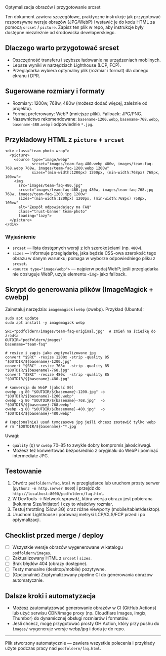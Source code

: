 Optymalizacja obrazów i przygotowanie srcset

Ten dokument zawiera szczegółowe, praktyczne instrukcje jak przygotować responsywne wersje obrazów (JPG/WebP) i wstawić je do kodu HTML za pomocą `srcset` / `picture`. Zapisz ten plik w repo, aby instrukcje były dostępne niezależnie od środowiska developerskiego.

## Dlaczego warto przygotować srcset
- Oszczędność transferu i szybsze ładowanie na urządzeniach mobilnych.
- Lepsze wyniki w narzędziach Lighthouse (LCP, FCP).
- Przeglądarka wybiera optymalny plik (rozmiar i format) dla danego ekranu i DPR.

## Sugerowane rozmiary i formaty
- Rozmiary: 1200w, 768w, 480w (możesz dodać więcej, zależnie od projektu).
- Format preferowany: WebP (mniejsze pliki). Fallback: JPG/PNG.
- Nazewnictwo rekomendowane: `basename-1200.webp`, `basename-768.webp`, `basename-480.webp` i odpowiednie `*.jpg`.

## Przykładowy HTML z `picture` + `srcset`
```
<div class="team-photo-wrap">
  <picture>
    <source type="image/webp"
            srcset="images/team-faq-480.webp 480w, images/team-faq-768.webp 768w, images/team-faq-1200.webp 1200w"
            sizes="(min-width:1200px) 1200px, (min-width:768px) 768px, 100vw">
    <img
      src="images/team-faq-480.jpg"
      srcset="images/team-faq-480.jpg 480w, images/team-faq-768.jpg 768w, images/team-faq-1200.jpg 1200w"
      sizes="(min-width:1200px) 1200px, (min-width:768px) 768px, 100vw"
      alt="Zespół odpowiadający na FAQ"
      class="trust-banner team-photo"
      loading="lazy">
  </picture>
</div>
```

### Wyjaśnienie
- `srcset` — lista dostępnych wersji z ich szerokościami (np. `480w`).
- `sizes` — informuje przeglądarkę, jaka będzie CSS-owa szerokość tego obrazu w danym warunku; pomaga w wyborze odpowiedniego pliku z `srcset`.
- `<source type="image/webp">` — najpierw podaj WebP; jeśli przeglądarka nie obsługuje WebP, użyje elementu `<img>` jako fallback.

## Skrypt do generowania plików (ImageMagick + cwebp)
Zainstaluj narzędzia: `imagemagick` i `webp` (cwebp). Przykład (Ubuntu):
```
sudo apt update
sudo apt install -y imagemagick webp

SRC="podfoldern/images/team-faq-original.jpg"  # zmień na ścieżkę do źródła
OUTDIR="podfoldern/images"
basename="team-faq"

# resize i zapis jako zoptymalizowane jpg
convert "$SRC" -resize 1200x -strip -quality 85 "$OUTDIR/${basename}-1200.jpg"
convert "$SRC" -resize 768x  -strip -quality 85 "$OUTDIR/${basename}-768.jpg"
convert "$SRC" -resize 480x  -strip -quality 85 "$OUTDIR/${basename}-480.jpg"

# konwersja do WebP (jakość 80)
cwebp -q 80 "$OUTDIR/${basename}-1200.jpg" -o "$OUTDIR/${basename}-1200.webp"
cwebp -q 80 "$OUTDIR/${basename}-768.jpg"  -o "$OUTDIR/${basename}-768.webp"
cwebp -q 80 "$OUTDIR/${basename}-480.jpg"  -o "$OUTDIR/${basename}-480.webp"

# (opcjonalnie) usuń tymczasowe jpg jeśli chcesz zostawić tylko webp
# rm "$OUTDIR/${basename}-"*.jpg
```

Uwagi:
- `quality` (q) w `cwebp` 70–85 to zwykle dobry kompromis jakości/wagi.
- Możesz też konwertować bezpośrednio z oryginału do WebP i pominąć intermediate JPG.

## Testowanie
1. Otwórz `podfoldern/faq.html` w przeglądarce lub uruchom prosty serwer (`python3 -m http.server 8000`) i przejdź do `http://localhost:8000/podfoldern/faq.html`.
2. W DevTools → Network sprawdź, która wersja obrazu jest pobierana (kolumna Size/Initiator) i czy to właściwy rozmiar.
3. Testuj throttling (Slow 3G) oraz różne viewporty (mobile/tablet/desktop).
4. Uruchom Lighthouse i porównaj metryki LCP/CLS/FCP przed i po optymalizacji.

## Checklist przed merge / deploy
- [ ] Wszystkie wersje obrazów wygenerowane w katalogu `podfoldern/images`.
- [ ] Zaktualizowany HTML z `srcset` i `sizes`.
- [ ] Brak błędów 404 (obrazy dostępne).
- [ ] Testy manualne (desktop/mobile) pozytywne.
- [ ] (Opcjonalnie) Zoptymalizowany pipeline CI do generowania obrazów automatycznie.

## Dalsze kroki i automatyzacja
- Możesz zautomatyzować generowanie obrazów w CI (GitHub Actions) lub użyć serwisu CDN/image proxy (np. Cloudflare Images, imgix, Thumbor) do dynamicznej obsługi rozmiarów i formatów.
- Jeśli chcesz, mogę przygotować prosty GH Action, który przy pushu do `images/` wygeneruje wersje webp/jpg i doda je do repo.

---
Plik stworzony automatycznie — zawiera wszystkie polecenia i przykłady użyte podczas pracy nad `podfoldern/faq.html`.
